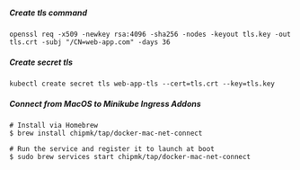 


##### Create tls command
```
openssl req -x509 -newkey rsa:4096 -sha256 -nodes -keyout tls.key -out tls.crt -subj "/CN=web-app.com" -days 36
```

##### Create secret tls
```
kubectl create secret tls web-app-tls --cert=tls.crt --key=tls.key
```

##### Connect from MacOS to Minikube Ingress Addons
```
# Install via Homebrew
$ brew install chipmk/tap/docker-mac-net-connect

# Run the service and register it to launch at boot
$ sudo brew services start chipmk/tap/docker-mac-net-connect
```